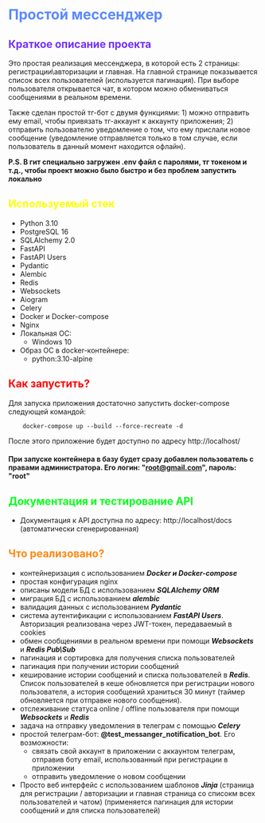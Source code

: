 # <span style="color: #5c8aff">Простой мессенджер</span>

## <span style="color: #7230ff">Краткое описание проекта</span>
  Это простая реализация мессенджера, в которой есть 2 страницы: регистрации\авторизации и главная. На главной странице 
показывается список всех пользователей (используется пагинация). При выборе пользователя открывается чат, в котором можно
обмениваться сообщениями в реальном времени.

Также сделан простой тг-бот с двумя функциями: 1) можно отправить ему email, чтобы привязать тг-аккаунт к аккаунту
приложения; 2) отправить пользователю уведомление о том, что ему прислали новое сообщение (уведомление отправляется только
в том случае, если пользователь в данный момент находится офлайн).

**P.S. В гит специально загружен .env файл с паролями, тг токеном и т.д., чтобы проект можно было быстро и без проблем
запустить локально**

## <span style="color: #fbff00">Используемый стек</span>
- Python 3.10
- PostgreSQL 16
- SQLAlchemy 2.0
- FastAPI
- FastAPI Users
- Pydantic
- Alembic
- Redis
- Websockets
- Aiogram
- Celery
- Docker и Docker-compose
- Nginx
- Локальная ОС:
    + Windows 10
- Образ ОС в docker-контейнере:
    + python:3.10-alpine

## <span style="color: #f00">Как запустить?</span>
 Для запуска приложения достаточно запустить docker-compose следующей командой:
```
    docker-compose up --build --force-recreate -d
```
После этого приложение будет доступно по адресу http://localhost/

#### При запуске контейнера в базу будет сразу добавлен пользователь с правами администратора. Его логин: "root@gmail.com", пароль: "root" 
## <span style="color: #00ff1a">Документация и тестирование API</span>

- Документация к API доступна по адресу: http://localhost/docs (автоматически сгенерированная)
  
## <span style="color: #f81">Что реализовано?</span>
- контейнеризация с использованием ***Docker и Docker-compose***
- простая конфигурация nginx
- описаны модели БД с использованием ***SQLAlchemy ORM***
- миграция БД с использованием ***alembic***
- валидация данных с использованием ***Pydantic***
- система аутентификации с использованием ***FastAPI Users***. Авторизация реализована через JWT-токен, передаваемый в cookies
- обмен сообщениями в реальном времени при помощи ***Websockets*** и ***Redis Pub\Sub***
- пагинация и сортировка для получения списка пользователей
- пагинация при получении истории сообщений
- кеширование истории сообщений и списка пользователей в ***Redis***. Список пользователей в кеше обновляется при
регистрации нового пользователя, а история сообщений храниться 30 минут (таймер обновляется при отправке нового сообщения).
- отслеживание статуса online / offline пользователя при помощи ***Websockets*** и ***Redis***
- задача на отправку уведомления в телеграм с помощью ***Celery***
- простой телеграм-бот: **@test_messanger_notification_bot**. Его возможности:
  + связать свой аккаунт в приложении с аккаунтом телеграм, отправив боту email, использованный при регистрации в приложении
  + отправить уведомление о новом сообщении
- Просто веб интерфейс с использованием шаблонов ***Jinja*** (страница для регистрации / авторизации и главная страница
со списокм всех пользователей и чатом) (применяется пагинация для истории сообщений и для списка пользователей)


